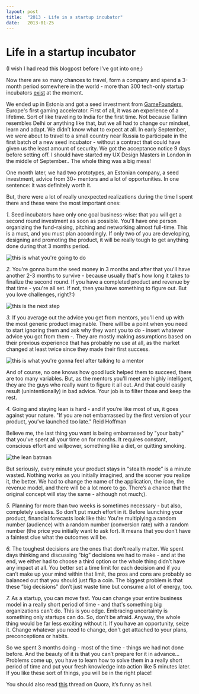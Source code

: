 ```yaml
---
layout: post
title:  "2013 - Life in a startup incubator"
date:   2013-01-25
---
```


# Life in a startup incubator

(I wish I had read this blogpost before I’ve got into one;)

Now there are so many chances to travel, form a company and spend a 3-month period somewhere in the world - more than 300 tech-only startup incubators [exist](https://angel.co/incubators) at the moment.

We ended up in Estonia and got a seed investment from [GameFounders](http://gamefounders.com), Europe's first gaming accelerator.
First of all, it was an experience of a lifetime. Sort of like traveling to India for the first time. Not because Tallinn resembles Delhi or anything like that, but we all had to change our mindset, learn and adapt.
We didn’t know what to expect at all. In early September, we were about to travel to a small country near Russia to participate in the first batch of a new seed incubator - without a contract that could have given us the least amount of security.
We got the acceptance notice 9 days before setting off.
I should have started my UX Design Masters in London in the middle of September.. The whole thing was a big mess!

One month later, we had two prototypes, an Estonian company, a seed investment, advice from 30+ mentors and a lot of opportunities.
In one sentence: it was definitely worth it.

But, there were a lot of really unexpected realizations during the time I spent there and these were the most important ones:

*1.* Seed incubators have only one goal business-wise: that you will get a second round investment as soon as possible.
You'll have one person organizing the fund-raising, pitching and networking almost full-time.
This is a must, and you must plan accordingly. If only two of you are developing, designing and promoting the product, it will be really tough to get anything done during that 3 months period.

![this is what you're going to do](../images/life-in-a-startup-incubator/illustration1.jpg)

*2.* You're gonna burn the seed money in 3 months and after that you'll have another 2-3 months to survive - because usually that's how long it takes to finalize the second round. If you have a completed product and revenue by that time - you're all set. If not, then you have something to figure out. But you love challenges, right?:)

![this is the next step](../images/life-in-a-startup-incubator/illustration2.jpg)

*3.* If you average out the advice you get from mentors, you'll end up with the most generic product imaginable.
There will be a point when you need to start ignoring them and ask why they want you to do - insert whatever advice you got from them -.
They are mostly making assumptions based on their previous experience that has probably no use at all, as the market changed at least twice since they made their first success.

![this is what you're gonna feel after talking to a mentor](../images/life-in-a-startup-incubator/illustration3.jpg)

And of course, no one knows how good luck helped them to succeed, there are too many variables. But, as the mentors you'll meet are highly intelligent, they are the guys who really want to figure it all out. And that could easily result (unintentionally) in bad advice. Your job is to filter those and keep the rest.

*4.* Going and staying lean is hard - and if you’re like most of us, it goes against your nature.
"If you are not embarrassed by the first version of your product, you’ve launched too late." Reid Hoffman

Believe me, the last thing you want is being embarrassed by "your baby" that you've spent all your time on for months. It requires constant, conscious effort and willpower, something like a diet, or quitting smoking.


![the lean batman](../images/life-in-a-startup-incubator/illustration4.jpg)


But seriously, every minute your product stays in “stealth mode” is a minute wasted. Nothing works as you initially imagined, and the sooner you realize it, the better.
We had to change the name of the application, the icon, the revenue model, and there will be a lot more to go. There’s a chance that the original concept will stay the same - although not much;).

*5.* Planning for more than two weeks is sometimes necessary - but also, completely useless. So don't put much effort in it.
Before launching your product, financial forecasts look like this:
You're multiplying a random number (audience) with a random number (conversion rate) with a random number (the price you initially want to ask for).
It means that you don’t have a faintest clue what the outcomes will be.

*6.* The toughest decisions are the ones that don’t really matter.
We spent days thinking and discussing “big” decisions we had to make - and at the end, we either had to choose a third option or the whole thing didn’t have any impact at all.
You better set a time limit for each decision and if you can’t make up your mind within that limit, the pros and cons are probably so balanced out that you should just flip a coin.
The biggest problem is that these “big decisions” don’t just waste time but consume a lot of energy, too.

*7.* As a startup, you can move fast. You can change your entire business model in a really short period of time - and that's something big organizations can't do. This is you edge.
Embracing uncertainty is something only startups can do. So, don’t be afraid. Anyway, the whole thing would be far less exciting without it.
If you have an opportunity, seize it. Change whatever you need to change, don't get attached to your plans, preconceptions or habits.

So we spent 3 months doing - most of the time - things we had not done before. And the beauty of it is that you can’t prepare for it in advance... Problems come up, you have to learn how to solve them in a really short period of time and put your fresh knowledge into action like 5 minutes later. If you like these sort of things, you will be in the right place!

You should also read [this]("http://www.quora.com/500-Startups/What-is-it-like-being-in-500-Startups") thread on Quora, it’s funny as hell.